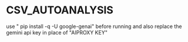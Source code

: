 # CSV_AUTOANALYSIS
use " pip install -q -U google-genai" before running and also replace the gemini api key in place of "AIPROXY KEY"
